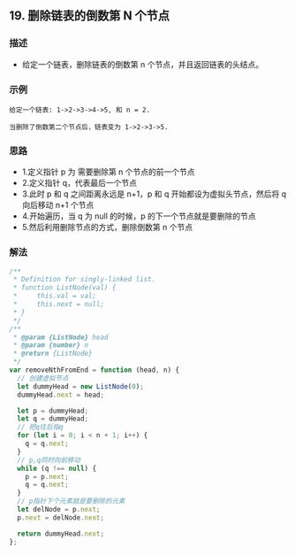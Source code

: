 <!--
 * @Author: your name
 * @Date: 2020-03-09 22:20:59
 * @LastEditTime: 2020-09-12 17:01:35
 * @LastEditors: Please set LastEditors
 * @Description: In User Settings Edit
 * @FilePath: /leetcode_fe/451-500/485_最大连续1的个数.md
 -->

## 19. 删除链表的倒数第 N 个节点

### 描述

- 给定一个链表，删除链表的倒数第 n 个节点，并且返回链表的头结点。

### 示例

```
给定一个链表: 1->2->3->4->5, 和 n = 2.

当删除了倒数第二个节点后，链表变为 1->2->3->5.
```

### 思路

- 1.定义指针 p 为 需要删除第 n 个节点的前一个节点
- 2.定义指针 q，代表最后一个节点
- 3.此时 p 和 q 之间距离永远是 n+1，p 和 q 开始都设为虚拟头节点，然后将 q 向后移动 n+1 个节点
- 4.开始遍历，当 q 为 null 的时候，p 的下一个节点就是要删除的节点
- 5.然后利用删除节点的方式，删除倒数第 n 个节点

### 解法

```js
/**
 * Definition for singly-linked list.
 * function ListNode(val) {
 *     this.val = val;
 *     this.next = null;
 * }
 */
/**
 * @param {ListNode} head
 * @param {number} n
 * @return {ListNode}
 */
var removeNthFromEnd = function (head, n) {
  // 创建虚拟节点
  let dummyHead = new ListNode(0);
  dummyHead.next = head;

  let p = dummyHead;
  let q = dummyHead;
  // 把q往后指q
  for (let i = 0; i < n + 1; i++) {
    q = q.next;
  }
  // p,q同时向前移动
  while (q !== null) {
    p = p.next;
    q = q.next;
  }
  // p指针下个元素就是要删除的元素
  let delNode = p.next;
  p.next = delNode.next;

  return dummyHead.next;
};
```
